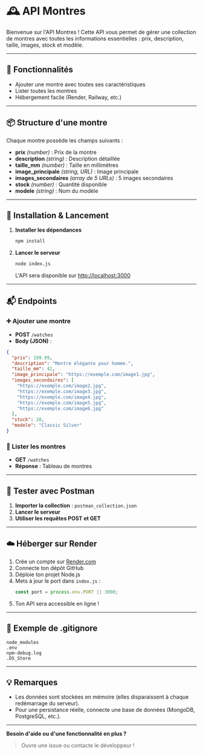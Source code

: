 # 🕰️ API Montres

Bienvenue sur l'API Montres ! Cette API vous permet de gérer une collection de montres avec toutes les informations essentielles : prix, description, taille, images, stock et modèle.

---

## 🚀 Fonctionnalités

- Ajouter une montre avec toutes ses caractéristiques
- Lister toutes les montres
- Hébergement facile (Render, Railway, etc.)

---

## 📦 Structure d'une montre

Chaque montre possède les champs suivants :

- **prix** _(number)_ : Prix de la montre
- **description** _(string)_ : Description détaillée
- **taille_mm** _(number)_ : Taille en millimètres
- **image_principale** _(string, URL)_ : Image principale
- **images_secondaires** _(array de 5 URLs)_ : 5 images secondaires
- **stock** _(number)_ : Quantité disponible
- **modele** _(string)_ : Nom du modèle

---

## 🔧 Installation & Lancement

1. **Installer les dépendances**
   ```bash
   npm install
   ```
2. **Lancer le serveur**
   ```bash
   node index.js
   ```
   L'API sera disponible sur [http://localhost:3000](http://localhost:3000)

---

## 📬 Endpoints

### ➕ Ajouter une montre

- **POST** `/watches`
- **Body (JSON)** :

```json
{
  "prix": 199.99,
  "description": "Montre élégante pour homme.",
  "taille_mm": 42,
  "image_principale": "https://exemple.com/image1.jpg",
  "images_secondaires": [
    "https://exemple.com/image2.jpg",
    "https://exemple.com/image3.jpg",
    "https://exemple.com/image4.jpg",
    "https://exemple.com/image5.jpg",
    "https://exemple.com/image6.jpg"
  ],
  "stock": 10,
  "modele": "Classic Silver"
}
```

### 📖 Lister les montres

- **GET** `/watches`
- **Réponse** : Tableau de montres

---

## 🧪 Tester avec Postman

1. **Importer la collection** : `postman_collection.json`
2. **Lancer le serveur**
3. **Utiliser les requêtes POST et GET**

---

## ☁️ Héberger sur Render

1. Crée un compte sur [Render.com](https://render.com/)
2. Connecte ton dépôt GitHub
3. Déploie ton projet Node.js
4. Mets à jour le port dans `index.js` :
   ```js
   const port = process.env.PORT || 3000;
   ```
5. Ton API sera accessible en ligne !

---

## 📝 Exemple de .gitignore

```
node_modules
.env
npm-debug.log
.DS_Store
```

---

## 💡 Remarques

- Les données sont stockées en mémoire (elles disparaissent à chaque redémarrage du serveur).
- Pour une persistance réelle, connecte une base de données (MongoDB, PostgreSQL, etc.).

---

**Besoin d'aide ou d'une fonctionnalité en plus ?**

> Ouvre une issue ou contacte le développeur !
